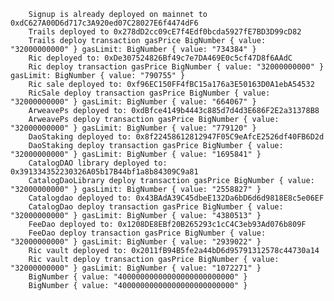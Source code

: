     	Signup is already deployed on mainnet to 0xdC627A00D6d717c3A920ed07C28027E6f4474dF6
    	Trails deployed to 0x278dD2cc09cE7f4Edf0bcda5927fE7BD3D99cD82
    	Trails deploy transaction gasPrice BigNumber { value: "32000000000" } gasLimit: BigNumber { value: "734384" }
    	Ric deployed to: 0xDe307524826Bf49c7e7DA469E0c5cf47D8f6AAdC
    	Ric deploy transaction gasPrice BigNumber { value: "32000000000" } gasLimit: BigNumber { value: "790755" }
    	Ric sale deployed to: 0xf96EC150FF4fBC15a176a3E50163D0A1ebA54532
    	RicSale deploy transaction gasPrice BigNumber { value: "32000000000" } gasLimit: BigNumber { value: "664067" }
    	ArweavePs deployed to: 0xdBfce4149b4443c885d7d4d3E686F2E2a31378B8
    	ArweavePs deploy transaction gasPrice BigNumber { value: "32000000000" } gasLimit: BigNumber { value: "779120" }
    	DaoStaking deployed to: 0x8f22458612812947F05C9eAfcE2526df40FB6D2d
    	DaoStaking deploy transaction gasPrice BigNumber { value: "32000000000" } gasLimit: BigNumber { value: "1695841" }
    	CatalogDAO library deployed to: 0x391334352230326A05b17B44bf1a8b84309C9a81
    	CatalogDaoLibrary deploy transaction gasPrice BigNumber { value: "32000000000" } gasLimit: BigNumber { value: "2558827" }
    	Catalogdao deployed to: 0x43BAdA39C45dbeE132Da6bD6d6d9818E8c5e06EF
    	CatalogDao deploy transaction gasPrice BigNumber { value: "32000000000" } gasLimit: BigNumber { value: "4380513" }
    	FeeDao deployed to: 0x1208DE8EBf20B265293c1cC4C3eb93Ad076b809F
    	FeeDao deploy transaction gasPrice BigNumber { value: "32000000000" } gasLimit: BigNumber { value: "2939022" }
    	Ric vault deployed to: 0x2011fB94B5fe2a44bD6d95791312578c44730a14
    	Ric vault deploy transaction gasPrice BigNumber { value: "32000000000" } gasLimit: BigNumber { value: "1072271" }
    	BigNumber { value: "40000000000000000000000000" }
    	BigNumber { value: "40000000000000000000000000" }
